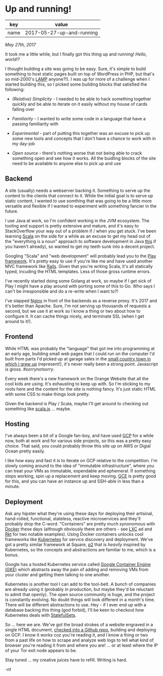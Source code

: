 # Up and running!

 key  | value   
 ---  | ---      
name  | 2017-05-27-up-and-running

_May 27th, 2017_

It took me a little while, but I finally got this thing up and running!
_Hello, world!?_

I thought building a site was going to be easy. Sure, it's simple to build
something to host static pages built on top of WordPress in PHP, but that's so
mid-2000's [LAMP](https://en.wikipedia.org/wiki/LAMP_\(software_bundle\))
anyone?!).  I was up for more of a challenge when I started building this, so I
picked some building blocks that satisfied the following:

- *(Relative) Simplicity* - I needed to be able to hack something together
  quickly and be able to iterate on it easily without my house of cards falling
  over

- *Familiarity* - I wanted to write some code in a language that have a passing
  familiarity with

- *Experimental* - part of putting this together was an excuse to pick up some
  new tools and concepts that I don't have a chance to work with in my day-job

- *Open source* - there's nothing worse that not being able to crack something
  open and see how it works. All the buidling blocks of the site need to be
  available to anyone else to pick up and use

## Backend

A site (usually) needs a webserver backing it. Something to serve up the
content to the clients that connect to it. While the initial goal is to serve
up static content, I wanted to use somthing that was going to be a little more
versatile and flexible if I wanted to experiment with something fancier in the
future.

I use Java at work, so I'm confident working in the JVM ecosystem. The tooling
and support is pretty extensive and mature, and it's easy to StackOverflow your
way out of a problem if / when you get stuck. I've been learning
[Scala](https://www.scala-lang.org) on the side for a while as an excuse to get
my head out of the "everything is a noun" approach to software development in
Java
[this](http://steve-yegge.blogspot.com/2006/03/execution-in-kingdom-of-nouns.html)
if you haven't already), so wanted to get my teeth sunk into a decent project.

Googling "Scala" and "web development" will probably lead you to the [Play
framework](https://www.playframework.com/). It's pretty easy to use if you're
like me and have used another MVC framework like
[Rails](http://rubyonrails.org/). Given that you're writing Scala, it's all
statically typed, incuding the HTML templates. Less of those gross runtime
errors.

I've recently started doing some Golang at work, so maybe if I get sick of Play
I might have a play around with porting some of this to Go. Who says I can't be
irresponsible and do a re-write when I want to?!

I've slapped [Nginx](https://nginx.org/en/) in front of the backends as a
reverse proxy. It's 2017 and it's better than Apache. Sure, I'm not serving up
thousands of requests a second, but we use it at work so I know a thing or two
about how to configure it. It can cache things nicely, and terminate SSL (when
I get around to it!).

## Frontend

While HTML was probably the "language" that got me into programming at an early
age, building small web pages that I could run on the computer I'd built from
parts I'd picked up at garage sales in the [small country town in which I grew
up](https://en.wikipedia.org/wiki/Bridgetown,_Western_Australia) (represent!),
it's never really been a strong point. Javascript is gross.  *\#sorrynotsorry*.

Every week there's a new framework on the Orange Website that all the cool kids
are using. It's exhausting to keep up with. So I'm sticking to my roots here
and the content for the site is nothing fancy. It's just static HTML with some
CSS to make things look pretty.

Given the backend is Play / Scala, maybe I'll get around to checking out
something like [scala.js](https://www.scala-js.org/) ... maybe.

## Hosting

I've always been a bit of a Google fan-boy, and have used
[GCP](https://cloud.google.com/) for a while now, both at work and for various
side projects, so this was a pretty easy choice. That said, you could probably
throw this site up on AWS or Digial Ocean pretty easily.

I like how easy and fast it is to iterate on GCP relative to the competition.
I'm slowly coming around to the idea of "immutable infrastructure", where you
can treat your VMs as immutable, expendable and ephemeral. If something stops
working, spin up a replacement and keep moving.
[GCE](https://cloud.google.com/products/compute/) is pretty good for this, and
you can have an instance up and SSH-able in less than a minute.

## Deployment

Ask any hipster what they're using these days for deploying their artisinal,
hand-rolled, functional, stateless, reactive microservices and they'll probably
drop the C-word. "Containers" are pretty much synonomous with
[Docker](https://www.docker.com/) these days (although obviously there are
others - see [LXC](https://linuxcontainers.org/) ad and
[Rkt](https://coreos.com/rkt) for two notable examples). Using Docker
containers unlocks cool frameworks like [Kubernetes](https://kubernetes.io/)
for service discovery and deployment. We've got a pretty similar framework at
Square, [p2](https://github.com/square/p2) that is _heavily_ inspired by
Kubernetes, so the concepts and abstractions are familiar to me, which is a
bonus.

Google has a hosted Kubernetes service called [Google Container Engine
(GKE)](https://cloud.google.com/container-engine/) which abstracts away the
pain of adding and removing VMs from your cluster and getting them talking to
one another.

Kubernetes is another tool I can add to the tool-belt. A bunch of companies are
already using it (probably in production, but maybe they'd be reluctant to
admit that openly). The open source community is huge, and the project is
constantly evolving. No doubt things will look different in a month's time.
There will be different abstractions to use. Hey - if I ever end up with a
database backing this thing (god forbid), I'll be keen to checkout how
Kubernetes deals with
[StatefulSets](https://kubernetes.io/docs/concepts/workloads/controllers/statefulset/).

So ... here we are. We've got the broad strokes of a website engraved in a
single HTML document, [checked into a Github
repo](https://github.com/nicktrav/blog), building and deploying on GCP. I know
it works coz you're reading it, and I know a thing or two from a past life on
how to scrape and analyze web logs to tell what kind of browser you're reading
it from and where you are! ... or at least where the IP of your Tor exit node
appears to be.

Stay tuned ... my creative juices have to refill. Writing is hard.

_-nt_

